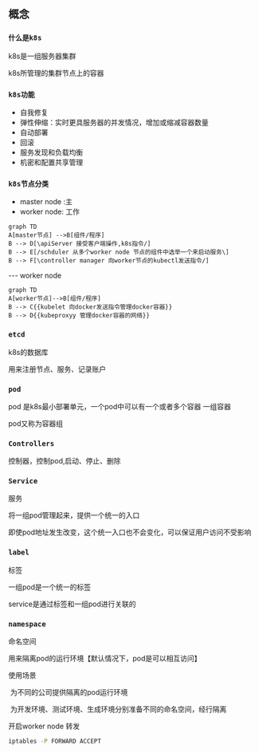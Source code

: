 

## 概念

### `什么是k8s`

k8s是一组服务器集群

k8s所管理的集群节点上的容器

### `k8s功能`

- 自我修复
- 弹性伸缩：实时更具服务器的并发情况，增加或缩减容器数量
- 自动部署
- 回滚
- 服务发现和负载均衡
- 机密和配置共享管理

### `k8s节点分类`

- master node :主
- worker node: 工作

```mermaid
graph TD
A[master节点] -->B[组件/程序]
B --> D[\apiServer 接受客户端操作,k8s指令/]
B --> E[/schduler 从多个worker node 节点的组件中选举一个来启动服务\]
B --> F[\controller manager 向worker节点的kubectl发送指令/]
```



---  worker node

```mermaid
graph TD
A[worker节点]-->B[组件/程序]
B --> C{{kubelet 向docker发送指令管理docker容器}}
B --> D{{kubeproxyy 管理docker容器的网络}}

```

### `etcd`

 k8s的数据库

用来注册节点、服务、记录账户

### `pod`

pod 是k8s最小部署单元，一个pod中可以有一个或者多个容器 一组容器

pod又称为容器组

### `Controllers`

控制器，控制pod,启动、停止、删除

### `Service`

服务

将一组pod管理起来，提供一个统一的入口

即使pod地址发生改变，这个统一入口也不会变化，可以保证用户访问不受影响

### `label`

标签

一组pod是一个统一的标签

service是通过标签和一组pod进行关联的

### `namespace`

命名空间

用来隔离pod的运行环境【默认情况下，pod是可以相互访问】

使用场景

​       为不同的公司提供隔离的pod运行环境

​      为开发环境、测试环境、生成环境分别准备不同的命名空间，经行隔离



开启worker node 转发

```bash
iptables -P FORWARD ACCEPT
```

